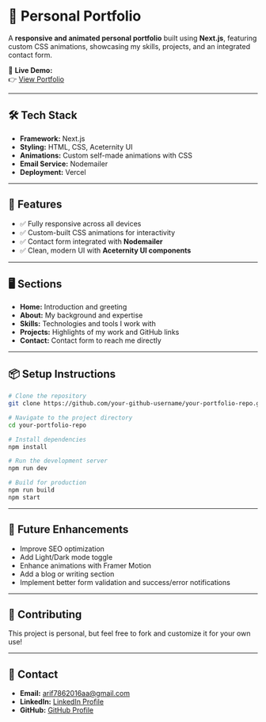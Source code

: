 # 🚀 Personal Portfolio

A **responsive and animated personal portfolio** built using **Next.js**, featuring custom CSS animations, showcasing my skills, projects, and an integrated contact form.

🔗 **Live Demo:**  
👉 [View Portfolio](https://portfolio-arif20484423s-projects.vercel.app/)

---

## 🛠️ Tech Stack

- **Framework:** Next.js
- **Styling:** HTML, CSS, Aceternity UI
- **Animations:** Custom self-made animations with CSS
- **Email Service:** Nodemailer
- **Deployment:** Vercel

---

## 📌 Features

- ✅ Fully responsive across all devices
- ✅ Custom-built CSS animations for interactivity
- ✅ Contact form integrated with **Nodemailer**
- ✅ Clean, modern UI with **Aceternity UI components**

---

## 🖥️ Sections

- **Home:** Introduction and greeting
- **About:** My background and expertise
- **Skills:** Technologies and tools I work with
- **Projects:** Highlights of my work and GitHub links
- **Contact:** Contact form to reach me directly

---

## 📦 Setup Instructions

```bash
# Clone the repository
git clone https://github.com/your-github-username/your-portfolio-repo.git

# Navigate to the project directory
cd your-portfolio-repo

# Install dependencies
npm install

# Run the development server
npm run dev

# Build for production
npm run build
npm start
```

---

## 🎯 Future Enhancements

- Improve SEO optimization
- Add Light/Dark mode toggle
- Enhance animations with Framer Motion
- Add a blog or writing section
- Implement better form validation and success/error notifications

---

## 🤝 Contributing

This project is personal, but feel free to fork and customize it for your own use!

---

## 📩 Contact

- **Email:** arif7862016aa@gmail.com
- **LinkedIn:** [LinkedIn Profile](https://linkedin.com/in/md-arif-181a0a205/)
- **GitHub:** [GitHub Profile](https://github.com/Arif20484423)
